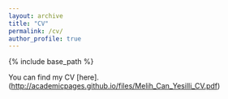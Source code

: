 ```yaml
---
layout: archive
title: "CV"
permalink: /cv/
author_profile: true
---
```


{% include base_path %}

You can find my CV [here].(http://academicpages.github.io/files/Melih_Can_Yesilli_CV.pdf)